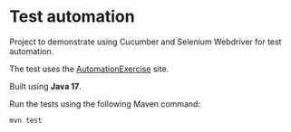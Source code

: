 Test automation
===========================
Project to demonstrate using Cucumber and Selenium Webdriver for test automation.

The test uses the [AutomationExercise](https://automationexercise.com/) site.

Built using **Java 17**.

Run the tests using the following Maven command:

<code>mvn test</code>

